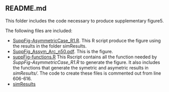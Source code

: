 ## README.md

This folder includes the code necessary to produce supplementary figure5.

The following files are included: 

- [SuppFig-AsymmetricCase_R1.R](SuppFig-AsymmetricCase_R1.R). This R script produce the figure using the results in the folder simResults.
- [SuppFig_Assym_Arc_n50.pdf](SuppFig_Assym_Arc_n50.pdf). This is the figure.
- [suppFig-functions.R](suppFig-functions.R) This Rscript contains all the function needed by *SuppFig-AsymmetricCase_R1.R* to generate the figure. It also includes the functions that generate the symetric and asymetric results in *simResults/*. The code to create these files is commented out from line 606-616.
- [simResults](simResults) 

